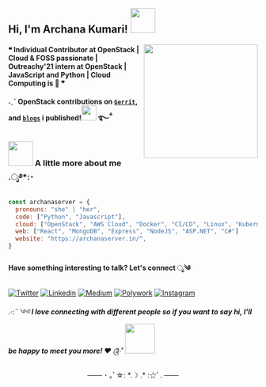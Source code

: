 <h2> Hi, I'm Archana Kumari! <img src="https://media.giphy.com/media/mGcNjsfWAjY5AEZNw6/giphy.gif" width="50"></h2>
<a href="https://archanaserver.github.io/"><img align='right' src="https://media.giphy.com/media/dWxO36Jzd6bTSt5dIY/giphy.gif" width="230"></a>

#### ❝ Individual Contributor at OpenStack | Cloud & FOSS passionate | Outreachy'21 intern at OpenStack | JavaScript and Python | Cloud Computing is 🤍 ❞

#### ˗ˏˋ OpenStack contributions on <a href="https://review.opendev.org/dashboard/33380">`Gerrit`</a>, and <a href="https://archanaserver.in/blog">`blogs`</a> i published!<img src="https://media.giphy.com/media/Qwo0vB87Z8mbYu1arJ/giphy.gif" width="30"> ࿐ྂ


### <img src="https://media.giphy.com/media/8P7mJkmb64zMrRpYzN/giphy.gif" width="50"> A little more about me .ೃ࿔*:･

```javascript
const archanaserver = {
  pronouns: "she" | "her",
  code: ["Python", "Javascript"],
  cloud: ["OpenStack", "AWS Cloud", "Docker", "CI/CD", "Linux", "Kubernetes"],
  web: ["React", "MongoDB", "Express", "NodeJS", "ASP.NET", "C#"]
  website: "https://archanaserver.in/",
}
```

#### Have something interesting to talk? Let's connect ೃ༄
[![Twitter](https://img.shields.io/badge/-archanaserver-1DA1F2?style=flat-square&logo=Twitter&logoColor=white&link=https://twitter.com/archanaserver/)](https://twitter.com/archanaserver/)
[![Linkedin](https://img.shields.io/badge/-archanaserver-0077B5?style=flat-square&logo=Linkedin&logoColor=white&link=https://www.linkedin.com/in/archanaserver/)](https://www.linkedin.com/in/archanaserver/)
[![Medium](https://img.shields.io/badge/-archanaserver-black?style=flat-square&logo=Medium&logoColor=white&link=https://archanaserver.medium.com/)](https://archanaserver.medium.com/)
[![Polywork](https://img.shields.io/badge/-archanaserver-543DE0?style=flat-square&logo=Polywork&logoColor=white&link=https://www.polywork.com/archanaserver/)](https://www.polywork.com/archanaserver/)
[![Instagram](https://img.shields.io/badge/-archanaserver-E4405F?style=flat-square&logo=Instagram&logoColor=white&link=https://www.instagram.com/archanaserver/)](https://www.instagram.com/archanaserver/)

.·:*¨༺ <b>I love connecting with different people so if you want to say hi, I'll be happy to meet you more! ♥</b> ༊*·˚ <img src="https://media.giphy.com/media/LnQjpWaON8nhr21vNW/giphy.gif" width="60">

<p align="center">─── ･ ｡ﾟ☆: *.☽ .* :☆ﾟ. ───</p>
